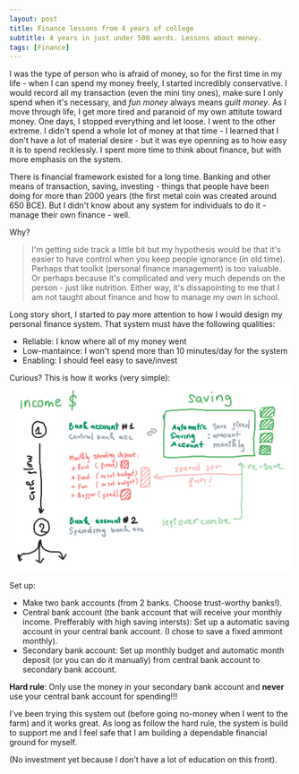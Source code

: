 ```yaml
---
layout: post
title: Finance lessons from 4 years of college 
subtitle: 4 years in just under 500 words. Lessons about money.
tags: [Finance]
---
```


I was the type of person who is afraid of money, so for the first time in my life - when I can spend my money freely, I started incredibly conservative. I would record all my transaction (even the mini tiny ones), make sure I only spend when it's necessary, and *fun money* always means *guilt money*. As I move through life, I get more tired and paranoid of my own attitute toward money. One days, I stopped everything and let loose. I went to the other extreme. I didn't spend a whole lot of money at that time - I learned that I don't have a lot of material desire - but it was eye openning as to how easy it is to spend recklessly. I spent more time to think about finance, but with more emphasis on the system. 

There is financial framework existed for a long time. Banking and other means of transaction, saving, investing - things that people have been doing for more than 2000 years (the first metal coin was created around 650 BCE). But I didn't know about any system for individuals to do it - manage their own finance - well. 

Why?

> I'm getting side track a little bit but my hypothesis would be that it's easier to have control when you keep people ignorance (in old time). Perhaps that toolkit (personal finance management) is too valuable. Or perhaps because it's complicated and very much depends on the person - just like nutrition. Either way, it's dissapointing to me that I am not taught about finance and how to manage my own in school.

Long story short, I started to pay more attention to how I would design my personal finance system. That system must have the following qualities:
- Reliable: I know where all of my money went
- Low-mantaince: I won't spend more than 10 minutes/day for the system
- Enabling: I should feel easy to save/invest 

Curious? This is how it works (very simple):
![Simple finance framework](../assets/fin_model.svg)

Set up:
- Make two bank accounts (from 2 banks. Choose trust-worthy banks!).
- Central bank account (the bank account that will receive your monthly income. Prefferably with high saving intersts): Set up a automatic saving account in your central bank account. (I chose to save a fixed ammont monthly).
- Secondary bank account: Set up monthly budget and automatic month deposit (or you can do it manually) from central bank account to secondary bank account.

**Hard rule**: Only use the money in your secondary bank account and **never** use your central bank account for spending!!!

I've been trying this system out (before going no-money when I went to the farm) and it works great. As long as follow the hard rule, the system is build to support me and I feel safe that I am building a dependable financial ground for myself. 

(No investment yet because I don't have a lot of education on this front).

